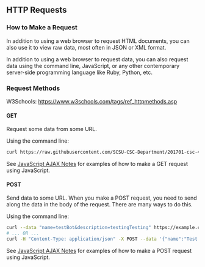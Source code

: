 ## HTTP Requests

### How to Make a Request

In addition to using a web browser to request HTML documents, you can also use it to view raw data, most often in JSON or XML format.

In addition to using a web browser to request data, you can also request data using the command line, JavaScript, or any other contemporary server-side programming language like Ruby, Python, etc.

### Request Methods

W3Schools: https://www.w3schools.com/tags/ref_httpmethods.asp

#### GET

Request some data from some URL.

Using the command line:

```` sh
curl https://raw.githubusercontent.com/SCSU-CSC-Department/201701-csc-443-01/master/course.json
````

See [JavaScript AJAX Notes](/notes/javascript/ajax.md) for examples of how to make a GET request using JavaScript.

#### POST

Send data to some URL. When you make a POST request, you need to send along the data in the body of the request. There are many ways to do this.

Using the command line:

```` sh
curl --data "name=testBot&description=testingTesting" https://example.com/api/robots
# ... OR ...
curl -H "Content-Type: application/json" -X POST --data '{"name":"Test Bot", "description":"Posted via cURL."}' https://example.com/api/robots
````

See [JavaScript AJAX Notes](/notes/javascript/ajax.md) for examples of how to make a POST request using JavaScript.
